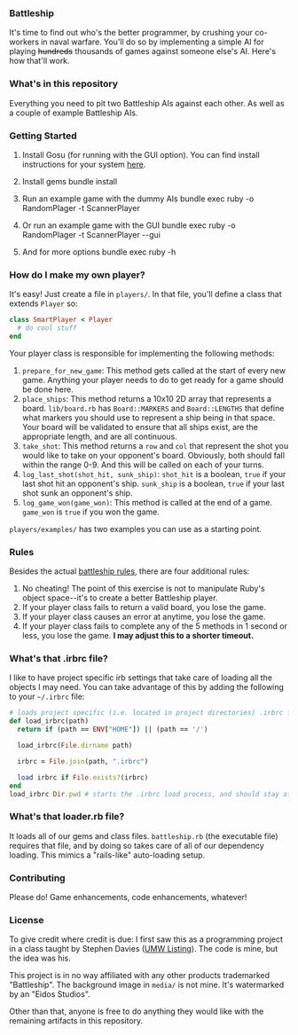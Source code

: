 ### Battleship
It's time to find out who's the better programmer, by crushing your co-workers in naval warfare. You'll do so by implementing a simple AI for playing ~~hundreds~~ thousands of games against someone else's AI. Here's how that'll work.

### What's in this repository
Everything you need to pit two Battleship AIs against each other. As well as a couple of example Battleship AIs.

### Getting Started
1. Install Gosu (for running with the GUI option). You can find install instructions for your system [here](https://github.com/gosu/gosu/wiki).

2. Install gems
    bundle install

3. Run an example game with the dummy AIs
     bundle exec ruby -o RandomPlager -t ScannerPlayer

4. Or run an example game with the GUI
    bundle exec ruby -o RandomPlager -t ScannerPlayer --gui

5. And for more options
    bundle exec ruby -h

### How do I make my own player?
It's easy! Just create a file in `players/`. In that file, you'll define a class that extends `Player` so:

```ruby
class SmartPlayer < Player
  # do cool stuff
end
```

Your player class is responsible for implementing the following methods:

1. `prepare_for_new_game`: This method gets called at the start of every new game. Anything your player needs to do to get ready for a game should be done here. 
2. `place_ships`: This method returns a 10x10 2D array that represents a board. `lib/board.rb` has `Board::MARKERS` and `Board::LENGTHS` that define what markers you should use to represent a ship being in that space. Your board will be validated to ensure that all ships exist, are the appropriate length, and are all continuous.
3. `take_shot`: This method returns a `row` and `col` that represent the shot you would like to take on your opponent's board. Obviously, both should fall within the range 0-9. And this will be called on each of your turns.
4. `log_last_shot(shot_hit, sunk_ship)`: `shot_hit` is a boolean, `true` if your last shot hit an opponent's ship. `sunk_ship` is a boolean, `true` if your last shot sunk an opponent's ship.
5. `log_game_won(game_won)`: This method is called at the end of a game. `game_won` is `true` if you won the game.

`players/examples/` has two examples you can use as a starting point.

### Rules
Besides the actual [battleship rules](https://en.wikipedia.org/wiki/Battleship_(game)), there are four additional rules:
1. No cheating! The point of this exercise is not to manipulate Ruby's object space--it's to create a better Battleship player.
2. If your player class fails to return a valid board, you lose the game.
3. If your player class causes an error at anytime, you lose the game.
4. If your player class fails to complete any of the 5 methods in 1 second or less, you lose the game. **I may adjust this to a shorter timeout.**

### What's that .irbrc file?
I like to have project specific irb settings that take care of loading all the objects I may need. You can take advantage of this by adding the following to your `~/.irbrc` file:

```ruby
# loads project specific (i.e. located in project directories) .irbrc files
def load_irbrc(path)
  return if (path == ENV["HOME"]) || (path == '/')

  load_irbrc(File.dirname path)

  irbrc = File.join(path, ".irbrc")

  load irbrc if File.exists?(irbrc)
end
load_irbrc Dir.pwd # starts the .irbrc load process, and should stay at the bottom
```

### What's that loader.rb file?
It loads all of our gems and class files. `battleship.rb` (the executable file) requires that file, and by doing so takes care of all of our dependency loading. This mimics a "rails-like" auto-loading setup. 

### Contributing
Please do! Game enhancements, code enhancements, whatever!

### License
To give credit where credit is due: I first saw this as a programming project in a class taught by Stephen Davies ([UMW Listing](http://www.umw.edu/directory/employee/stephen-davies/)). The code is mine, but the idea was his.

This project is in no way affiliated with any other products trademarked "Battleship". The background image in `media/` is not mine. It's watermarked by an "Eidos Studios". 

Other than that, anyone is free to do anything they would like with the remaining artifacts in this repository.